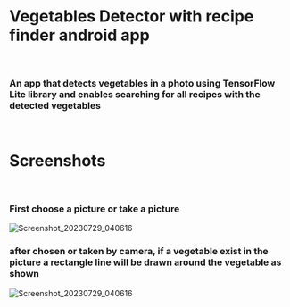 # Vegetables Detector with recipe finder android app
&nbsp;
### An app that detects vegetables in a photo using TensorFlow Lite library and enables searching for all recipes with the detected vegetables
&nbsp;
# Screenshots
&nbsp;
### First choose a picture or take a picture
![Screenshot_20230729_040616](https://github.com/sameeroz/Vegetables_Detector_with_recipe_finder_android_app/assets/90834112/50685f1e-ea27-4c45-b2c7-20eec7b60e0d)
&nbsp;
### after chosen or taken by camera, if a vegetable exist in the picture a rectangle line will be drawn around the vegetable as shown
![Screenshot_20230729_040616](https://github.com/sameeroz/Vegetables_Detector_with_recipe_finder_android_app/assets/90834112/0911a1da-2775-426a-862a-07e18634ebbd)
